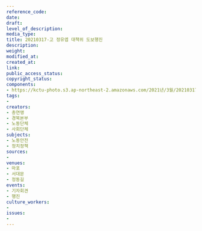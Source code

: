 ```yaml
---
reference_code: 
date: 
draft: 
level_of_description: 
media_type: 
title: 20210317-고 정유엽 대책위 도보행진
description: 
weight: 
modified_at: 
created_at: 
link: 
public_access_status: 
copyright_status: 
components:
- https://kctu-photo.s3.ap-northeast-2.amazonaws.com/2021년/3월/20210317-고+정유엽+대책위+도보행진/_1DX0170.jpg
tags:
- 
creators:
- 총연맹
- 경북본부
- 노동단체
- 사회단체
subjects:
- 노동안전
- 정치정책
sources:
- 
venues:
- 마포
- 서대문
- 정동길
events:
- 기자회견
- 행진
culture_workers:
- 
issues:
- 
---
```

